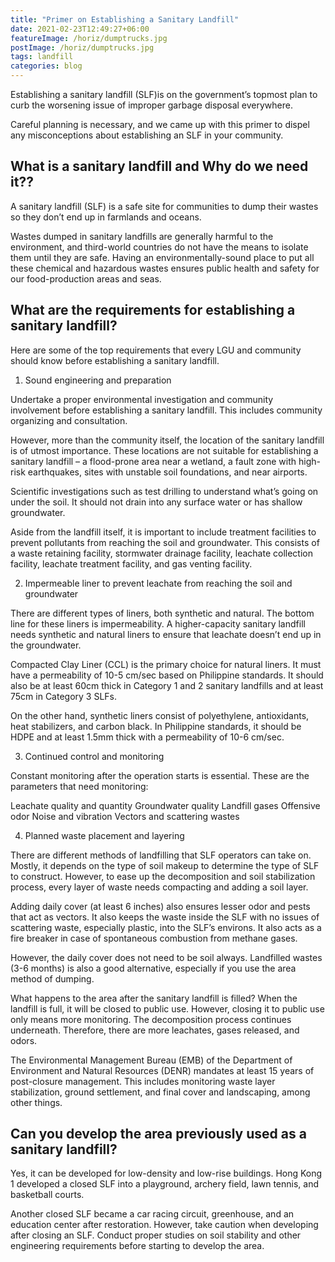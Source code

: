 ```yaml
---
title: "Primer on Establishing a Sanitary Landfill"
date: 2021-02-23T12:49:27+06:00
featureImage: /horiz/dumptrucks.jpg
postImage: /horiz/dumptrucks.jpg
tags: landfill
categories: blog
---
```



Establishing a sanitary landfill (SLF)is on the government’s topmost plan to curb the worsening issue of improper garbage disposal everywhere. 

Careful planning is necessary, and we came up with this primer to dispel any misconceptions about establishing an SLF in your community.

## What is a sanitary landfill and Why do we need it??

A sanitary landfill (SLF) is a safe site for communities to dump their wastes so they don’t end up in farmlands and oceans.

Wastes dumped in sanitary landfills are generally harmful to the environment, and third-world countries do not have the means to isolate them until they are safe. Having an environmentally-sound place to put all these chemical and hazardous wastes ensures public health and safety for our food-production areas and seas.

## What are the requirements for establishing a sanitary landfill?

Here are some of the top requirements that every LGU and community should know before establishing a sanitary landfill. 

1. Sound engineering and preparation

Undertake a proper environmental investigation and community involvement before establishing a sanitary landfill. This includes community organizing and consultation. 

However, more than the community itself, the location of the sanitary landfill is of utmost importance. These locations are not suitable for establishing a sanitary landfill – a flood-prone area near a wetland, a fault zone with high-risk earthquakes, sites with unstable soil foundations, and near airports. 

Scientific investigations such as test drilling to understand what’s going on under the soil. It should not drain into any surface water or has shallow groundwater.   

Aside from the landfill itself, it is important to include treatment facilities to prevent pollutants from reaching the soil and groundwater. This consists of a waste retaining facility, stormwater drainage facility, leachate collection facility, leachate treatment facility, and gas venting facility.

2. Impermeable liner to prevent leachate from reaching the soil and groundwater

There are different types of liners, both synthetic and natural. The bottom line for these liners is impermeability. A higher-capacity sanitary landfill needs synthetic and natural liners to ensure that leachate doesn’t end up in the groundwater. 

Compacted Clay Liner (CCL) is the primary choice for natural liners. It must have a permeability of 10-5 cm/sec based on Philippine standards. It should also be at least 60cm thick in Category 1 and 2 sanitary landfills and at least 75cm in Category 3 SLFs. 

On the other hand, synthetic liners consist of polyethylene, antioxidants, heat stabilizers, and carbon black. In Philippine standards, it should be HDPE and at least 1.5mm thick with a permeability of 10-6 cm/sec.

3. Continued control and monitoring

Constant monitoring after the operation starts is essential. These are the parameters that need monitoring: 

Leachate quality and quantity
Groundwater quality
Landfill gases
Offensive odor
Noise and vibration
Vectors and scattering wastes


4. Planned waste placement and layering

There are different methods of landfilling that SLF operators can take on. Mostly, it depends on the type of soil makeup to determine the type of SLF to construct. However, to ease up the decomposition and soil stabilization process, every layer of waste needs compacting and adding a soil layer. 

Adding daily cover (at least 6 inches) also ensures lesser odor and pests that act as vectors. It also keeps the waste inside the SLF with no issues of scattering waste, especially plastic, into the SLF’s environs. It also acts as a fire breaker in case of spontaneous combustion from methane gases.

However, the daily cover does not need to be soil always. Landfilled wastes (3-6 months) is also a good alternative, especially if you use the area method of dumping. 

What happens to the area after the sanitary landfill is filled?
When the landfill is full, it will be closed to public use. However, closing it to public use only means more monitoring. The decomposition process continues underneath. Therefore, there are more leachates, gases released, and odors. 

The Environmental Management Bureau (EMB) of the Department of Environment and Natural Resources (DENR) mandates at least 15 years of post-closure management. This includes monitoring waste layer stabilization, ground settlement, and final cover and landscaping, among other things.


## Can you develop the area previously used as a sanitary landfill?

Yes, it can be developed for low-density and low-rise buildings. Hong Kong 1 developed a closed SLF into a playground, archery field, lawn tennis, and basketball courts. 

Another closed SLF became a car racing circuit, greenhouse, and an education center after restoration. However, take caution when developing after closing an SLF. Conduct proper studies on soil stability and other engineering requirements before starting to develop the area. 

<!-- More information on this Guidebook for Safe Closure. -->
<!--
![Minion](https://octodex.github.com/images/minion.png)
![Stormtroopocat](https://octodex.github.com/images/stormtroopocat.jpg "The Stormtroopocat")

Like links, Images also have a footnote style syntax

![Alt text][id]

With a reference later in the document defining the URL location:

[id]: https://octodex.github.com/images/dojocat.jpg  "The Dojocat" -->


<!-- ### [Subscript](https://github.com/markdown-it/markdown-it-sub) / [Superscript](https://github.com/markdown-it/markdown-it-sup)

- 19^th^
- H~2~O

### [\<ins>](https://github.com/markdown-it/markdown-it-ins)

++Inserted text++

### [\<mark>](https://github.com/markdown-it/markdown-it-mark)

==Marked text==

### [Footnotes](https://github.com/markdown-it/markdown-it-footnote)

Footnote 1 link[^first].

Footnote 2 link[^second].

Inline footnote^[Text of inline footnote] definition.

Duplicated footnote reference[^second].

[^first]: Footnote **can have markup**

    and multiple paragraphs.

[^second]: Footnote text.

### [Definition lists](https://github.com/markdown-it/markdown-it-deflist)

Term 1

: Definition 1
with lazy continuation.

Term 2 with _inline markup_

: Definition 2

        { some code, part of Definition 2 }

    Third paragraph of definition 2.

_Compact style:_

Term 1
~ Definition 1

Term 2
~ Definition 2a
~ Definition 2b

### [Abbreviations](https://github.com/markdown-it/markdown-it-abbr)

This is HTML abbreviation example.

It converts "HTML", but keep intact partial entries like "xxxHTMLyyy" and so on.

\*[HTML]: Hyper Text Markup Language

### [Custom containers](https://github.com/markdown-it/markdown-it-container)

::: warning
_here be dragons_
:::
 -->